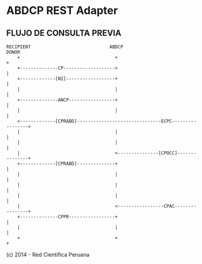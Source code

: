 ABDCP REST Adapter
==================


FLUJO DE CONSULTA PREVIA
---

    RECIPIENT                             ABDCP                                 DONOR
        +                                   +                                     +  
        +--------------CP------------------->                                     |  
        <-------------[NI]------------------+                                     |  
        |                                   |                                     |  
        <--------------ANCP-----------------+                                     |  
        |                                   |                                     |  
        <-------------[CPRABD]-------------------------------ECPC----------------->  
        |                                   |                                     |  
        |                                   |                                     |  
        |                                   <---------------[CPOCC]---------------+  
        <-------------[CPRABD]--------------+                                     |  
        |                                   |                                     |  
        |                                   |                                     |  
        |                                   |                                     |  
        |                                   <-----------------CPAC----------------+  
        <--------------CPPR-----------------+                                     |  
        |                                   |                                     |  
        +                                   +                                     +  


(c) 2014 - Red Científica Peruana
